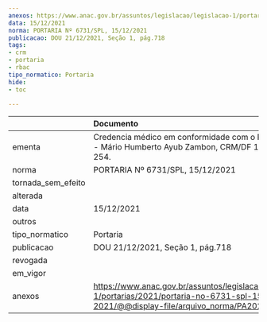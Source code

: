 ```yaml
---
anexos: https://www.anac.gov.br/assuntos/legislacao/legislacao-1/portarias/2021/portaria-no-6731-spl-15-12-2021/@@display-file/arquivo_norma/PA2021-6731.pdf
data: 15/12/2021
norma: PORTARIA Nº 6731/SPL, 15/12/2021
publicacao: DOU 21/12/2021, Seção 1, pág.718
tags:
- crm
- portaria
- rbac
tipo_normatico: Portaria
hide: 
- toc 
 
---
```


|                    | Documento                                                                                                                                            |
|:-------------------|:-----------------------------------------------------------------------------------------------------------------------------------------------------|
| ementa             | Credencia médico em conformidade com o RBAC nº 67 - Mário Humberto Ayub Zambon, CRM/DF 17150, MC 254.                                                |
| norma              | PORTARIA Nº 6731/SPL, 15/12/2021                                                                                                                     |
| tornada_sem_efeito |                                                                                                                                                      |
| alterada           |                                                                                                                                                      |
| data               | 15/12/2021                                                                                                                                           |
| outros             |                                                                                                                                                      |
| tipo_normatico     | Portaria                                                                                                                                             |
| publicacao         | DOU 21/12/2021, Seção 1, pág.718                                                                                                                     |
| revogada           |                                                                                                                                                      |
| em_vigor           |                                                                                                                                                      |
| anexos             | https://www.anac.gov.br/assuntos/legislacao/legislacao-1/portarias/2021/portaria-no-6731-spl-15-12-2021/@@display-file/arquivo_norma/PA2021-6731.pdf |